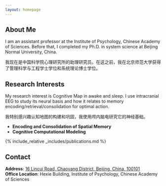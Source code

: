 ```yaml
---
layout: homepage
---
```


## About Me

I am an assistant professor at the Institute of Psychology, Chinese Academy of Sciences. Before that, I completed my Ph.D. in system science at Beijing Normal University, China. 

我现在是中国科学院心理研究所的助理研究员。在这之前，我在北京师范大学获得了管理科学与工程学士学位和系统理论博士学位。

## Research Interests

My research interest is Cognitive Map in awake and sleep. I use intracranial EEG to study its neural basis and how it relates to memory encoding/retrieval/consolidation for optimal action.

我特别感兴趣认知地图的构建和巩固，我使用颅内脑电研究它的神经基础。

- **Encoding and Consolidation of Spatial Memory**
- **Cognitive Computational Modeling**

{% include_relative _includes/publications.md %}

## Contact

**Address**: [16 Lincui Road, Chaoyang District, Beijing, China, 100101](https://www.google.com/maps/place/Institute+of+Psychology+Cas/@40.0046291,116.3732612,17z/data=!4m14!1m7!3m6!1s0x35f054f81da40f67:0xb93dec1d204334a6!2z5Lit5Zu956eR5a2m6Zmi5b-D55CG56CU56m25omA!8m2!3d40.0020034!4d116.3731217!16s%2Fg%2F11fy_qfk5t!3m5!1s0x35f054f93a7e705d:0x8d57d71071cee2e4!8m2!3d40.0052991!4d116.376026!16s%2Fg%2F1wcxb7r_?hl=en&entry=ttu&g_ep=EgoyMDI0MDkxMS4wIKXMDSoASAFQAw%3D%3D)
<br />
**Office Location**: Hexie Building, Institute of Psychology, Chinese Academy of Sciences
